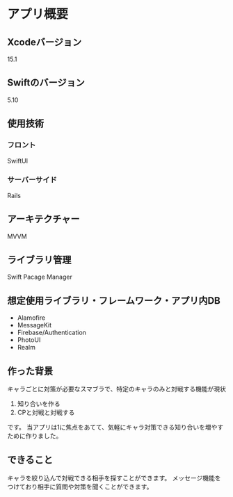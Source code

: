 # アプリ概要

## Xcodeバージョン

15.1

## Swiftのバージョン

5.10

## 使用技術

### フロント

SwiftUI

### サーバーサイド

Rails

## アーキテクチャー

MVVM

## ライブラリ管理

Swift Pacage Manager

## 想定使用ライブラリ・フレームワーク・アプリ内DB

- Alamofire
- MessageKit
- Firebase/Authentication
- PhotoUI
- Realm

## 作った背景

キャラごとに対策が必要なスマブラで、特定のキャラのみと対戦する機能が現状

1. 知り合いを作る
2. CPと対戦と対戦する

です。
当アプリは1に焦点をあてて、気軽にキャラ対策できる知り合いを増やすために作りました。

## できること

キャラを絞り込んで対戦できる相手を探すことができます。
メッセージ機能をつけており相手に質問や対策を聞くことができます。
